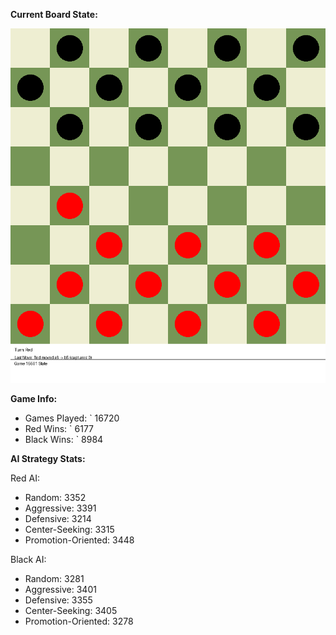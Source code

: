 
**Current Board State:**  
<!-- START_GIF -->
![Checkers Game](./checkers_game.gif)
<!-- END_GIF -->

**Game Info:**  
- Games Played: `<!-- GAMES_PLAYED --> 16720
- Red Wins: `<!-- RED_WINS --> 6177
- Black Wins: `<!-- BLACK_WINS --> 8984

<!-- AI_STATS -->
**AI Strategy Stats:**

Red AI:
- Random: 3352
- Aggressive: 3391
- Defensive: 3214
- Center-Seeking: 3315
- Promotion-Oriented: 3448

Black AI:
- Random: 3281
- Aggressive: 3401
- Defensive: 3355
- Center-Seeking: 3405
- Promotion-Oriented: 3278
